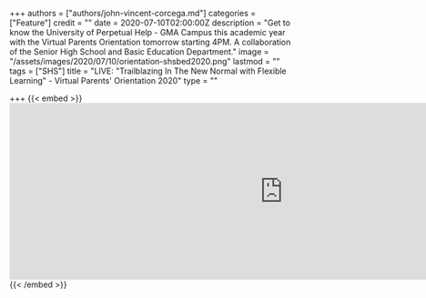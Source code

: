 +++
authors = ["authors/john-vincent-corcega.md"]
categories = ["Feature"]
credit = ""
date = 2020-07-10T02:00:00Z
description = "Get to know the University of Perpetual Help - GMA Campus this academic year with the Virtual Parents Orientation tomorrow starting 4PM. A collaboration of the Senior High School and Basic Education Department."
image = "/assets/images/2020/07/10/orientation-shsbed2020.png"
lastmod = ""
tags = ["SHS"]
title = "LIVE: \"Trailblazing In The New Normal with Flexible Learning\" - Virtual Parents' Orientation 2020"
type = ""

+++
{{< embed >}} <iframe src="https://www.facebook.com/plugins/post.php?href=https%3A%2F%2Fwww.facebook.com%2FPerpetualToday%2Fvideos%2F2925882841034104%2F&show_text=false&width=552&appId=610430409741888&height=540" width="960" height="311" style="border:none;overflow:hidden" scrolling="no" frameborder="0" allowTransparency="true" allow="encrypted-media"></iframe> {{< /embed >}}